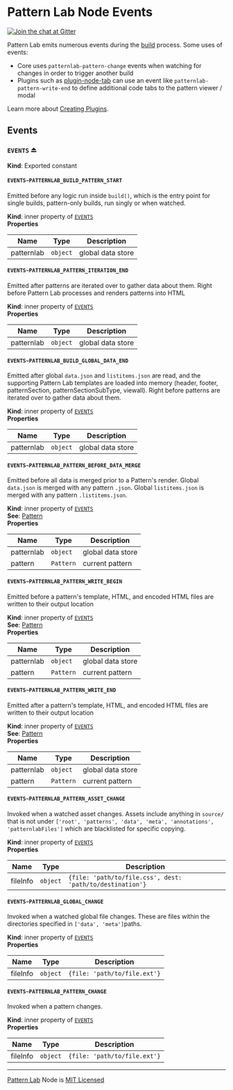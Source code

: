 # Pattern Lab Node Events

[![Join the chat at Gitter](https://badges.gitter.im/pattern-lab/node.svg)](https://gitter.im/pattern-lab/node)

Pattern Lab emits numerous events during the [build](../docs/) process. Some uses of events:

* Core uses `patternlab-pattern-change` events when watching for changes in order to trigger another build
* Plugins such as [plugin-node-tab](https://github.com/pattern-lab/plugin-node-tab) can use an event like `patternlab-pattern-write-end` to define additional code tabs to the pattern viewer / modal

Learn more about [Creating Plugins](https://github.com/pattern-lab/patternlab-node/wiki/Creating-Plugins).

<a name="module_Events"></a>

## Events

<a name="exp_module_Events--EVENTS"></a>

### `EVENTS` ⏏

**Kind**: Exported constant  
<a name="module_Events--EVENTS..PATTERNLAB_BUILD_PATTERN_START"></a>

#### `EVENTS~PATTERNLAB_BUILD_PATTERN_START`

Emitted before any logic run inside `build()`, which is the entry point for single builds, pattern-only builds, run singly or when watched.

**Kind**: inner property of [<code>EVENTS</code>](#exp_module_Events--EVENTS)  
**Properties**

| Name       | Type                | Description       |
| ---------- | ------------------- | ----------------- |
| patternlab | <code>object</code> | global data store |

<a name="module_Events--EVENTS..PATTERNLAB_PATTERN_ITERATION_END"></a>

#### `EVENTS~PATTERNLAB_PATTERN_ITERATION_END`

Emitted after patterns are iterated over to gather data about them. Right before Pattern Lab processes and renders patterns into HTML

**Kind**: inner property of [<code>EVENTS</code>](#exp_module_Events--EVENTS)  
**Properties**

| Name       | Type                | Description       |
| ---------- | ------------------- | ----------------- |
| patternlab | <code>object</code> | global data store |

<a name="module_Events--EVENTS..PATTERNLAB_BUILD_GLOBAL_DATA_END"></a>

#### `EVENTS~PATTERNLAB_BUILD_GLOBAL_DATA_END`

Emitted after global `data.json` and `listitems.json` are read, and the supporting Pattern Lab templates are loaded into memory (header, footer, patternSection, patternSectionSubType, viewall). Right before patterns are iterated over to gather data about them.

**Kind**: inner property of [<code>EVENTS</code>](#exp_module_Events--EVENTS)  
**Properties**

| Name       | Type                | Description       |
| ---------- | ------------------- | ----------------- |
| patternlab | <code>object</code> | global data store |

<a name="module_Events--EVENTS..PATTERNLAB_PATTERN_BEFORE_DATA_MERGE"></a>

#### `EVENTS~PATTERNLAB_PATTERN_BEFORE_DATA_MERGE`

Emitted before all data is merged prior to a Pattern's render. Global `data.json` is merged with any pattern `.json`. Global `listitems.json` is merged with any pattern `.listitems.json`.

**Kind**: inner property of [<code>EVENTS</code>](#exp_module_Events--EVENTS)  
**See**: [Pattern](https://github.com/pattern-lab/patternlab-node/blob/master/src/lib/object_factory.js#L16)  
**Properties**

| Name       | Type                 | Description       |
| ---------- | -------------------- | ----------------- |
| patternlab | <code>object</code>  | global data store |
| pattern    | <code>Pattern</code> | current pattern   |

<a name="module_Events--EVENTS..PATTERNLAB_PATTERN_WRITE_BEGIN"></a>

#### `EVENTS~PATTERNLAB_PATTERN_WRITE_BEGIN`

Emitted before a pattern's template, HTML, and encoded HTML files are written to their output location

**Kind**: inner property of [<code>EVENTS</code>](#exp_module_Events--EVENTS)  
**See**: [Pattern](https://github.com/pattern-lab/patternlab-node/blob/master/src/lib/object_factory.js#L16)  
**Properties**

| Name       | Type                 | Description       |
| ---------- | -------------------- | ----------------- |
| patternlab | <code>object</code>  | global data store |
| pattern    | <code>Pattern</code> | current pattern   |

<a name="module_Events--EVENTS..PATTERNLAB_PATTERN_WRITE_END"></a>

#### `EVENTS~PATTERNLAB_PATTERN_WRITE_END`

Emitted after a pattern's template, HTML, and encoded HTML files are written to their output location

**Kind**: inner property of [<code>EVENTS</code>](#exp_module_Events--EVENTS)  
**See**: [Pattern](https://github.com/pattern-lab/patternlab-node/blob/master/src/lib/object_factory.js#L16)  
**Properties**

| Name       | Type                 | Description       |
| ---------- | -------------------- | ----------------- |
| patternlab | <code>object</code>  | global data store |
| pattern    | <code>Pattern</code> | current pattern   |

<a name="module_Events--EVENTS..PATTERNLAB_PATTERN_ASSET_CHANGE"></a>

#### `EVENTS~PATTERNLAB_PATTERN_ASSET_CHANGE`

Invoked when a watched asset changes. Assets include anything in `source/` that is not under `['root', 'patterns', 'data', 'meta', 'annotations', 'patternlabFiles']` which are blacklisted for specific copying.

**Kind**: inner property of [<code>EVENTS</code>](#exp_module_Events--EVENTS)  
**Properties**

| Name     | Type                | Description                                               |
| -------- | ------------------- | --------------------------------------------------------- |
| fileInfo | <code>object</code> | `{file: 'path/to/file.css', dest: 'path/to/destination'}` |

<a name="module_Events--EVENTS..PATTERNLAB_GLOBAL_CHANGE"></a>

#### `EVENTS~PATTERNLAB_GLOBAL_CHANGE`

Invoked when a watched global file changes. These are files within the directories specified in `['data', 'meta']`paths.

**Kind**: inner property of [<code>EVENTS</code>](#exp_module_Events--EVENTS)  
**Properties**

| Name     | Type                | Description                  |
| -------- | ------------------- | ---------------------------- |
| fileInfo | <code>object</code> | `{file: 'path/to/file.ext'}` |

<a name="module_Events--EVENTS..PATTERNLAB_PATTERN_CHANGE"></a>

#### `EVENTS~PATTERNLAB_PATTERN_CHANGE`

Invoked when a pattern changes.

**Kind**: inner property of [<code>EVENTS</code>](#exp_module_Events--EVENTS)  
**Properties**

| Name     | Type                | Description                  |
| -------- | ------------------- | ---------------------------- |
| fileInfo | <code>object</code> | `{file: 'path/to/file.ext'}` |

---

[Pattern Lab](http://patternlab.io) Node is [MIT Licensed](https://github.com/pattern-lab/patternlab-node/blob/master/LICENSE)
